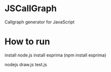 # JSCallGraph

Callgraph generator for JavaScript

# How to run
install node.js
install esprima (npm install esprima)

nodejs draw.js test.js

